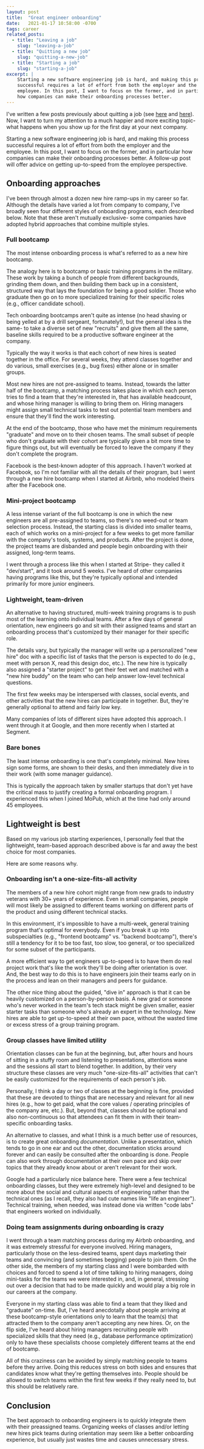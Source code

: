 ```yaml
---
layout: post
title:  "Great engineer onboarding"
date:   2021-01-17 10:58:00 -0700
tags: career
related_posts:
  - title: "Leaving a job"
    slug: "leaving-a-job"
  - title: "Quitting a new job"
    slug: "quitting-a-new-job"
  - title: "Starting a job"
    slug: "starting-a-job"
excerpt: |
    Starting a new software engineering job is hard, and making this process
    successful requires a lot of effort from both the employer and the
    employee. In this post, I want to focus on the former, and in particular
    how companies can make their onboarding processes better.
---
```


I've written a few posts previously about quitting a job
(see [here](/blog/leaving-a-job) and [here](/blog/quitting-a-new-job)).
Now, I want to turn my attention to a much happier and more exciting topic-
what happens when you show up for the first day at your next company.

Starting a new software engineering job is hard, and making this process
successful requires a lot of effort from both the employer and the
employee. In this post, I want to focus on the former, and in particular
how companies can make their onboarding processes better. A follow-up post
will offer advice on getting up-to-speed from the employee perspective.

## Onboarding approaches

I've been through almost a dozen new hire ramp-ups in my career so far.
Although the details have varied a lot from company to company, I've broadly
seen four different styles of onboarding programs, each described below. Note
that these aren't mutually exclusive- some companies have adopted hybrid
approaches that combine multiple styles.

### Full bootcamp

The most intense onboarding process is what's referred to as a new hire
bootcamp.

The analogy here is to bootcamp or basic training programs in the
military. These work by taking a bunch of people from different backgrounds,
grinding them down, and then building them back up in a consistent, structured way
that lays the foundation for being a good soldier. Those who graduate then go on
to more specialized training for their specific roles (e.g., officer candidate
school).

Tech onboarding bootcamps aren't quite as intense (no head shaving or being
yelled at by a drill sergeant, fortunately!), but the general idea is the same-
to take a diverse set of new "recruits" and give them all the same, baseline
skills required to be a productive software engineer at the company.

Typically the way it works is that each cohort of new hires is seated together
in the office. For several weeks, they attend classes together and do various,
small exercises (e.g., bug fixes) either alone or in smaller groups.

Most new hires are not pre-assigned to teams. Instead, towards the latter half
of the bootcamp, a matching process takes place in which each person tries to find a
team that they're interested in, that has available headcount, and whose hiring
manager is willing to bring them on. Hiring managers might assign small technical
tasks to test out potential team members and ensure that they'll find the work
interesting.

At the end of the bootcamp, those who have met the minimum requirements "graduate"
and move on to their chosen teams. The small subset of people who don't graduate
with their cohort are typically given a bit more time to figure things out, but will
eventually be forced to leave the company if they don't complete the program.

Facebook is the best-known adopter of this approach. I haven't worked
at Facebook, so I'm not familiar with all the details of their program,
but I went through a new hire bootcamp when I started at Airbnb, who modeled
theirs after the Facebook one.

### Mini-project bootcamp

A less intense variant of the full bootcamp is one in which the new engineers
are all pre-assigned to teams, so there's no weed-out or team selection process.
Instead, the starting class is divided into smaller teams, each of which works
on a mini-project for a few weeks to get more familiar with the company's tools,
systems, and products. After the project is done, the project teams are disbanded
and people begin onboarding with their assigned, long-term teams.

I went through a process like this when I started at Stripe- they called it
"dev/start", and it took around 5 weeks. I've heard of other companies having
programs like this, but they're typically optional and intended primarily for
more junior engineers.

### Lightweight, team-driven

An alternative to having structured, multi-week training programs is to push
most of the learning onto individual teams. After a few days of
general orientation, new engineers go and sit with their assigned teams and
start an onboarding process that's customized by their manager for their specific
role.

The details vary, but typically the manager will write up a personalized "new hire"
doc with a specific list of tasks that the person is expected to do (e.g., meet with person X, read this design doc, etc.). The new hire is typically also assigned a
"starter project" to get their feet wet and matched with a "new hire buddy" on the
team who can help answer low-level technical questions.

The first few weeks may be interspersed with classes, social events, and other
activities that the new hires can participate in together. But, they're generally
optional to attend and fairly low key.

Many companies of lots of different sizes have adopted this approach. I went
through it at Google, and then more recently when I started at Segment.

### Bare bones

The least intense onboarding is one that's completely minimal. New hires
sign some forms, are shown to their desks, and then immediately dive in to their
work (with some manager guidance).

This is typically the approach taken by smaller startups that don't yet
have the critical mass to justify creating a formal onboarding program.
I experienced this when I joined MoPub, which at the time had only
around 45 employees.

## Lightweight is best

Based on my various job starting experiences, I personally feel that
the lightweight, team-based approach described above is far and away the best
choice for most companies.

Here are some reasons why.

### Onboarding isn't a one-size-fits-all activity

The members of a new hire cohort might range from new grads to industry veterans with
30+ years of experience. Even in small companies, people will most likely be assigned
to different teams working on different parts of the product and using different
technical stacks.

In this environment, it's impossible to have a multi-week, general training program
that's optimal for everybody. Even if you break it up into subspecialties (e.g.,
"frontend bootcamp" vs. "backend bootcamp"), there's still a tendency for it to be
too fast, too slow, too general, or too specialized for some subset of the
participants.

A more efficient way to get engineers up-to-speed is to have them do
real project work that's like the work they'll be doing after orientation is over.
And, the best way to do this is to have engineers join their teams
early on in the process and lean on their managers and peers for guidance.

The other nice thing about the guided, "dive in" approach is that it can be heavily
customized on a person-by-person basis. A new grad or someone who's never worked
in the team's tech stack might be given smaller, easier starter tasks than someone
who's already an expert in the technology. New hires are able to get up-to-speed
at their own pace, without the wasted time or excess stress of a group training
program.

### Group classes have limited utility

Orientation classes can be fun at the beginning, but, after hours and hours
of sitting in a stuffy room and listening to presentations, attentions
wane and the sessions all start to blend together. In addition, by their very
structure these classes are very much "one-size-fits-all" activities that can't
be easily customized for the requirements of each person's job.

Personally, I think a day or two of classes at the beginning is fine, provided
that these are devoted to things that are necessary and relevant for
all new hires (e.g., how to get paid, what the core values / operating principles
of the company are, etc.). But, beyond that, classes should be optional and also
non-continuous so that attendees can fit them in with their team-specific
onboarding tasks.

An alternative to classes, and what I think is a much better use of resources,
is to create great onboarding *documentation*. Unlike a presentation, which
tends to go in one ear and out the other, documentation sticks around forever and
can easily be consulted after the onboarding is done. People can also work
through documentation at their own pace and skip over topics that they already
know about or aren't relevant for their work.

Google had a particularly nice balance here. There were a few technical
onboarding classes, but they were extremely high-level and designed to be more
about the social and cultural aspects of engineering rather than the technical
ones (as I recall, they also had cute names like "life an engineer"). Technical
training, when needed, was instead done via written "code labs" that engineers
worked on individually.

### Doing team assignments during onboarding is crazy

I went through a team matching process during my Airbnb onboarding, and it was
extremely stressful for everyone involved. Hiring managers, particularly those
on the less-desired teams, spent days marketing their teams and convincing (and sometimes begging) people to join them. On the other side, the members of my
starting class and I were bombarded with choices and forced to spend a lot of
time talking to hiring managers, doing mini-tasks for the teams we were
interested in, and, in general, stressing out over a decision that had to be made
quickly and would play a big role in our careers at the company.

Everyone in my starting class was able to find a team that they liked and
"graduate" on-time. But, I've heard anecdotally about people arriving at
these bootcamp-style orientations only to learn that the team(s) that attracted
them to the company aren't accepting any new hires. Or, on the flip side, I've
heard about hiring managers recruiting people with specialized skills that they
need (e.g., database performance optimization) only to have
these specialists choose completely different teams at the end of bootcamp.

All of this craziness can be avoided by simply matching people to teams before
they arrive. Doing this reduces stress on both sides and ensures that candidates know
what they're getting themselves into. People should be allowed to switch teams within
the first few weeks if they really need to, but this should be relatively rare.

## Conclusion

The best approach to onboarding engineers is to quickly integrate them with
their preassigned teams. Organizing weeks of classes and/or letting new hires
pick teams during orientation may seem like a better onboarding experience, but
usually just wastes time and causes unnecessary stress.